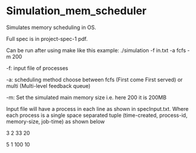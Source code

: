 # Simulation_mem_scheduler
Simulates memory scheduling in OS.

Full spec is in project-spec-1 pdf.

Can be run after using make like this example:
./simulation -f in.txt -a fcfs -m 200

-f: input file of processes

-a: scheduling method choose between fcfs (First come First served) or 
multi (Multi-level feedback queue)

-m: Set the simulated main memory size i.e. here 200 it is 200MB

Input file will have a process in each line as shown in specInput.txt.
Where each process is a single space separated tuple (time-created, process-id, memory-size, job-time) as shown below
 
3 2 33 20

5 1 100 10
